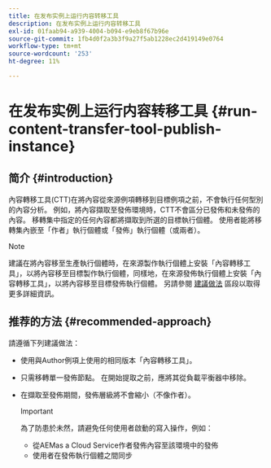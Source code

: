 ```yaml
---
title: 在发布实例上运行内容转移工具
description: 在发布实例上运行内容转移工具
exl-id: 01faab94-a939-4004-b094-e9eb8f67b96e
source-git-commit: 1fb4d0f2a3b3f9a27f5ab1228ec2d419149e0764
workflow-type: tm+mt
source-wordcount: '253'
ht-degree: 11%

---
```


# 在发布实例上运行内容转移工具 {#run-content-transfer-tool-publish-instance}

## 简介 {#introduction}

內容轉移工具(CTT)在將內容從來源例項轉移到目標例項之前，不會執行任何型別的內容分析。 例如，將內容擷取至發佈環境時，CTT不會區分已發佈和未發佈的內容。 移轉集中指定的任何內容都將擷取到所選的目標執行個體。 使用者能將移轉集內嵌至「作者」執行個體或「發佈」執行個體（或兩者）。

>[!NOTE]
>建議在將內容移至生產執行個體時，在來源製作執行個體上安裝「內容轉移工具」，以將內容移至目標製作執行個體，同樣地，在來源發佈執行個體上安裝「內容轉移工具」，以將內容移至目標發佈執行個體。 另請參閱 [建議做法](#recommended-approach) 區段以取得更多詳細資訊。

## 推荐的方法 {#recommended-approach}

請遵循下列建議做法：

* 使用與Author例項上使用的相同版本「內容轉移工具」。

* 只需移轉單一發佈節點。 在開始提取之前，應將其從負載平衡器中移除。

* 在擷取至發佈期間，發佈層級將不會縮小（不像作者）。

   >[!IMPORTANT]
   >為了防患於未然，請避免任何使用者啟動的寫入操作，例如：
   > * 從AEMas a Cloud Service作者發佈內容至該環境中的發佈
   > * 使用者在發佈執行個體之間同步

